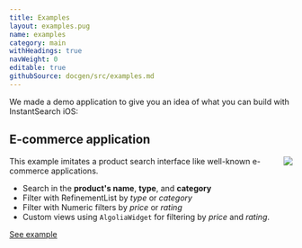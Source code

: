 ```yaml
---
title: Examples
layout: examples.pug
name: examples
category: main
withHeadings: true
navWeight: 0
editable: true
githubSource: docgen/src/examples.md
---
```


We made a demo application to give you an idea of what you can build with InstantSearch iOS:

## E-commerce application
<img src="assets/img/ecommerce.gif" class="img-object" align="right"/>

This example imitates a product search interface like well-known e-commerce applications.

- Search in the **product's name**, **type**, and **category**
- Filter with RefinementList by *type* or *category*
- Filter with Numeric filters by *price* or *rating*
- Custom views using `AlgoliaWidget` for filtering by *price* and *rating*.

<a href="https://github.com/algolia/instantsearch-swift-examples" class="btn btn-static-primary">See example <i class="icon icon-arrow-right"></i></a>

[ecommerce-url]: https://github.com/algolia/instantsearch-swift-examples/tree/master/ecommerce%20Ikea
